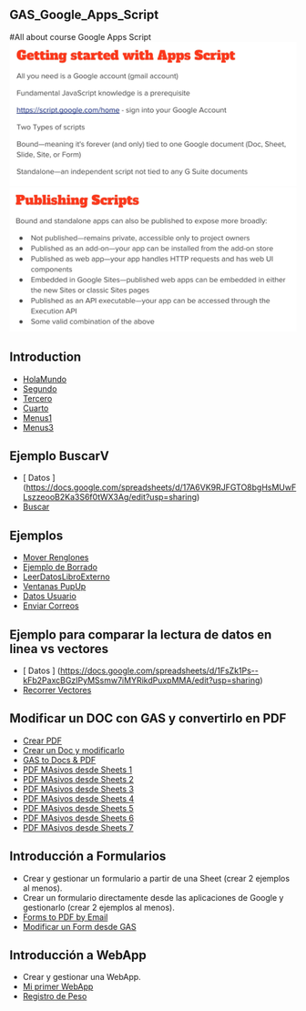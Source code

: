 ## GAS_Google_Apps_Script
#All about course Google Apps Script
![alt text](./images/appscript01.png)
![alt text](./images/appscript02.png)
## Introduction
* [  HolaMundo  ](./codes/HolaMundo.gs) 
* [  Segundo  ](./codes/Segundo.gs) 
* [  Tercero  ](./codes/Tercero.gs)
* [  Cuarto  ](./codes/Cuarto.gs)
* [  Menus1  ](./codes/Menus1.gs)
* [  Menus3  ](./codes/Menus3.gs)

## Ejemplo BuscarV
* [  Datos  ] (https://docs.google.com/spreadsheets/d/17A6VK9RJFGTO8bgHsMUwFLszzeooB2Ka3S6f0tWX3Ag/edit?usp=sharing)
* [ Buscar  ](./codes/Buscar.gs)

## Ejemplos
* [ Mover Renglones  ](./codes/MoverRenglones.gs)
* [ Ejemplo de Borrado  ](./codes/Borrado.gs)
* [ LeerDatosLibroExterno  ](./codes/LeerDatosExternos.gs )
* [ Ventanas PupUp  ](./codes/VentanasPopUp.gs )
* [ Datos Usuario  ](./codes/DatosUsuario.gs )
* [ Enviar Correos  ](./codes/EnviarCorreo.gs )

## Ejemplo para comparar la lectura de datos en linea vs vectores
* [  Datos  ] (https://docs.google.com/spreadsheets/d/1FsZk1Ps--kFb2PaxcBGzIPyMSsmw7iMYRikdPuxpMMA/edit?usp=sharing)
* [ Recorrer Vectores  ](./codes/RecorrerVectores.gs )


## Modificar un DOC con GAS y convertirlo en PDF
* [ Crear PDF ](./codes/CrearPDF.gs )
* [ Crear un Doc y modificarlo  ](./codes/CreateUpdate.gs )
* [ GAS to Docs & PDF  ](./codes/Gas_Doc_Pdf.gs )
* [ PDF MAsivos desde Sheets 1  ](./codes/Pdfs_Masivos1.gs )
* [ PDF MAsivos desde Sheets 2  ](./codes/Pdfs_Masivos2.gs )
* [ PDF MAsivos desde Sheets 3  ](./codes/Pdfs_Masivos3.gs )
* [ PDF MAsivos desde Sheets 4  ](./codes/Pdfs_Masivos4.gs )
* [ PDF MAsivos desde Sheets 5  ](./codes/Pdfs_Masivos5.gs )
* [ PDF MAsivos desde Sheets 6  ](./codes/Pdfs_Masivos6.gs )
* [ PDF MAsivos desde Sheets 7  ](./codes/Pdfs_Masivos7.gs )





## Introducción a Formularios
* Crear y gestionar un formulario a partir de una Sheet (crear 2 ejemplos al menos).
* Crear un formulario directamente desde las aplicaciones de Google y gestionarlo (crear 2 ejemplos al menos).
* [ Forms to PDF by Email  ](./codes/Forsm_PDF_Email.gs )
* [ Modificar un Form desde GAS ](./codes/modificarFormDesdeSheets.gs )

## Introducción a WebApp
* Crear y gestionar una WebApp.
* [ Mi primer WebApp ](./codes/miprimerWebapp.gs )
* [ Registro de Peso ](./codes/registroPeso.gs )
